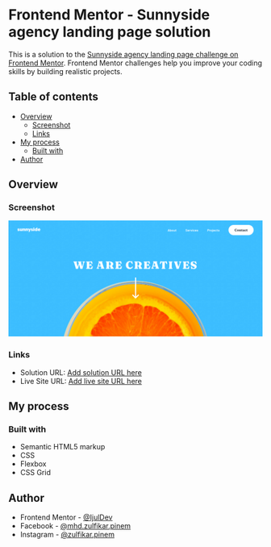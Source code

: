 # Frontend Mentor - Sunnyside agency landing page solution

This is a solution to the [Sunnyside agency landing page challenge on Frontend Mentor](https://www.frontendmentor.io/challenges/sunnyside-agency-landing-page-7yVs3B6ef). Frontend Mentor challenges help you improve your coding skills by building realistic projects.

## Table of contents

- [Overview](#overview)
  - [Screenshot](#screenshot)
  - [Links](#links)
- [My process](#my-process)
  - [Built with](#built-with)
- [Author](#author)

## Overview

### Screenshot

![](./screenshot.png)

### Links

- Solution URL: [Add solution URL here](https://your-solution-url.com)
- Live Site URL: [Add live site URL here](https://your-live-site-url.com)

## My process

### Built with

- Semantic HTML5 markup
- CSS
- Flexbox
- CSS Grid

## Author

- Frontend Mentor - [@IjulDev](https://www.frontendmentor.io/profile/IjulDev)
- Facebook - [@mhd.zulfikar.pinem](https://www.facebook.com/mhd.zulfikar.pinem)
- Instagram - [@zulfikar.pinem](https://www.instagram.com/zulfikar.pinem)
